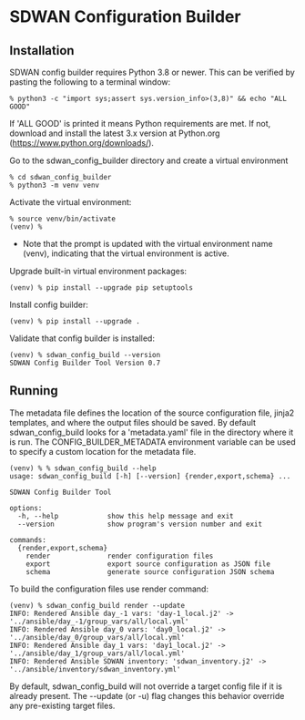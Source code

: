 # SDWAN Configuration Builder

## Installation

SDWAN config builder requires Python 3.8 or newer. This can be verified by pasting the following to a terminal window:
```
% python3 -c "import sys;assert sys.version_info>(3,8)" && echo "ALL GOOD"
```

If 'ALL GOOD' is printed it means Python requirements are met. If not, download and install the latest 3.x version at Python.org (https://www.python.org/downloads/).

Go to the sdwan_config_builder directory and create a virtual environment
```
% cd sdwan_config_builder
% python3 -m venv venv
```

Activate the virtual environment:
```
% source venv/bin/activate
(venv) %
```
- Note that the prompt is updated with the virtual environment name (venv), indicating that the virtual environment is active.
    
Upgrade built-in virtual environment packages:
```
(venv) % pip install --upgrade pip setuptools
```

Install config builder:
```
(venv) % pip install --upgrade .
```

Validate that config builder is installed:
```
(venv) % sdwan_config_build --version
SDWAN Config Builder Tool Version 0.7
```

## Running

The metadata file defines the location of the source configuration file, jinja2 templates, and where the output files 
should be saved. By default sdwan_config_build looks for a 'metadata.yaml' file in the directory where it is run. 
The CONFIG_BUILDER_METADATA environment variable can be used to specify a custom location for the metadata file.

```
(venv) % % sdwan_config_build --help   
usage: sdwan_config_build [-h] [--version] {render,export,schema} ...

SDWAN Config Builder Tool

options:
  -h, --help            show this help message and exit
  --version             show program's version number and exit

commands:
  {render,export,schema}
    render              render configuration files
    export              export source configuration as JSON file
    schema              generate source configuration JSON schema
```

To build the configuration files use render command:
```
(venv) % sdwan_config_build render --update
INFO: Rendered Ansible day_-1 vars: 'day-1_local.j2' -> '../ansible/day_-1/group_vars/all/local.yml'
INFO: Rendered Ansible day_0 vars: 'day0_local.j2' -> '../ansible/day_0/group_vars/all/local.yml'
INFO: Rendered Ansible day_1 vars: 'day1_local.j2' -> '../ansible/day_1/group_vars/all/local.yml'
INFO: Rendered Ansible SDWAN inventory: 'sdwan_inventory.j2' -> '../ansible/inventory/sdwan_inventory.yml'
```

By default, sdwan_config_build will not override a target config file if it is already present. The --update (or -u) 
flag changes this behavior override any pre-existing target files.

